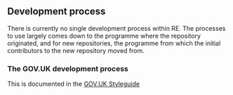 ## Development process

There is currently no single development process within RE.  The processes to use largely comes down to the programme where the repository originated, and for new repositories, the programme from which the initial contributors to the new repository moved from.

### The GOV.UK development process

This is documented in the [GOV.UK Styleguide](https://github.com/alphagov/styleguides/blob/master/pull-requests.md)
